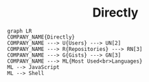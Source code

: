 <h1 align="center">Directly</h1>

```mermaid
graph LR
COMPANY_NAME{Directly}
COMPANY_NAME ---> U{Users} ---> UN[2]
COMPANY_NAME ---> R{Repositories} ---> RN[3]
COMPANY_NAME ---> G{Gists} ---> GN[3]
COMPANY_NAME ---> ML{Most Used<br>Languages}
ML --> JavaScript
ML --> Shell
```
